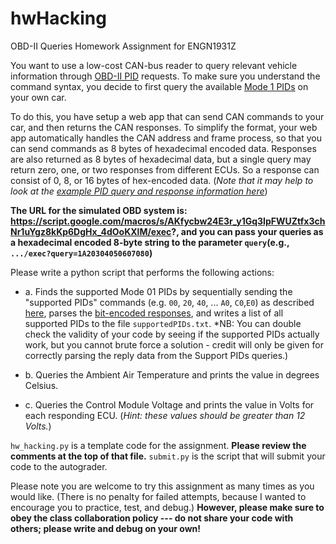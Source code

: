 # hwHacking
OBD-II Queries Homework Assignment for ENGN1931Z

You want to use a low-cost CAN-bus reader to query relevant vehicle information through [OBD-II PID](https://en.wikipedia.org/wiki/OBD-II_PIDs) requests. To make sure you understand the command syntax, you decide to first query the available [Mode 1 PIDs](https://en.wikipedia.org/wiki/OBD-II_PIDs#Mode_01) on your own car.

To do this, you have setup a web app that can send CAN commands to your car, and then returns the CAN responses. To simplify the format, your web app automatically handles the CAN address and frame process, so that you can send commands as 8 bytes of hexadecimal encoded data. Responses are also returned as 8 bytes of hexadecimal data, but a single query may return zero, one, or two responses from different ECUs. So a response can consist of 0, 8, or 16 bytes of hex-encoded data. (*Note that it may help to look at the [example PID query and response information here](https://en.wikipedia.org/wiki/OBD-II_PIDs#CAN_.2811-bit.29_bus_format)*)

**The URL for the simulated OBD system is: https://script.google.com/macros/s/AKfycbw24E3r_y1Gq3IpFWUZtfx3chNr1uYgz8kKp6DgHx_4dOoKXlM/exec?, and you can pass your queries as a hexadecimal encoded 8-byte string to the parameter `query`(e.g., `.../exec?query=1A20304050607080`)**

Please write a python script that performs the following actions:

* a. Finds the supported Mode 01 PIDs by sequentially sending the "supported PIDs" commands (e.g. `00`, `20`, `40`, ... `A0`, `C0`,`E0`) as described [here](https://en.wikipedia.org/wiki/OBD-II_PIDs), parses the [bit-encoded responses](https://en.wikipedia.org/wiki/OBD-II_PIDs#Mode_1_PID_00), and writes a list of all supported PIDs to the file `supportedPIDs.txt`. *NB: You can double check the validity of your code by seeing if the supported PIDs actually work, but you cannot brute force a solution - credit will only be given for correctly parsing the reply data from the Support PIDs queries.)

* b. Queries the Ambient Air Temperature and prints the value in degrees Celsius.

* c. Queries the Control Module Voltage and prints the value in Volts for each responding ECU. (*Hint: these values should be greater than 12 Volts.*)

`hw_hacking.py` is a template code for the assignment. **Please review the comments at the top of that file.**  `submit.py` is the script that will submit your code to the autograder.

Please note you are welcome to try this assignment as many times as you would like. (There is no penalty for failed attempts, because I wanted to encourage you to practice, test, and debug.) **However, please make sure to obey the class collaboration policy --- do not share your code with others; please write and debug on your own!**
